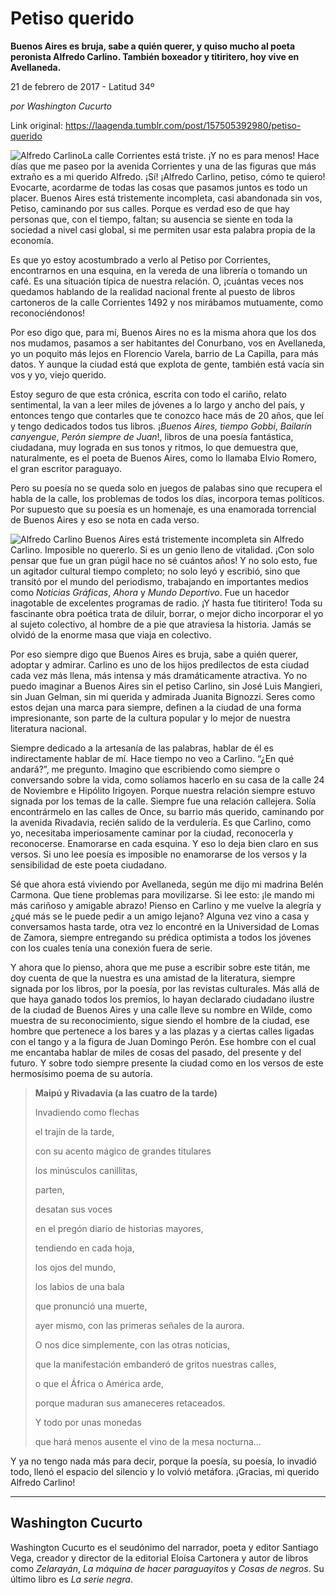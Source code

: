 # Petiso querido

**Buenos Aires es bruja, sabe a quién querer, y quiso mucho al poeta peronista Alfredo Carlino. También boxeador y titiritero, hoy vive en Avellaneda.**

21 de febrero de 2017 - Latitud 34º

_por Washington Cucurto_

Link original: https://laagenda.tumblr.com/post/157505392980/petiso-querido

![Alfredo Carlino](https://64.media.tumblr.com/26397543b005b872e2238ebea344f1ec/tumblr_inline_pk0l8smJAi1t6q87u_500.jpg)La calle Corrientes está triste. ¡Y no es para menos! Hace días que me paseo por la avenida Corrientes y una de las figuras que más extraño es a mi querido Alfredo. ¡Sí! ¡Alfredo Carlino, petiso, cómo te quiero! Evocarte, acordarme de todas las cosas que pasamos juntos es todo un placer. Buenos Aires está tristemente incompleta, casi abandonada sin vos, Petiso, caminando por sus calles. Porque es verdad eso de que hay personas que, con el tiempo, faltan; su ausencia se siente en toda la sociedad a nivel casi global, si me permiten usar esta palabra propia de la economía.

Es que yo estoy acostumbrado a verlo al Petiso por Corrientes, encontrarnos en una esquina, en la vereda de una librería o tomando un café. Es una situación típica de nuestra relación. O, ¡cuántas veces nos quedamos hablando de la realidad nacional frente al puesto de libros cartoneros de la calle Corrientes 1492 y nos mirábamos mutuamente, como reconociéndonos!

Por eso digo que, para mí, Buenos Aires no es la misma ahora que los dos nos mudamos, pasamos a ser habitantes del Conurbano, vos en Avellaneda, yo un poquito más lejos en Florencio Varela, barrio de La Capilla, para más datos. Y aunque la ciudad está que explota de gente, también está vacía sin vos y yo, viejo querido. 

Estoy seguro de que esta crónica, escrita con todo el cariño, relato sentimental, la van a leer miles de jóvenes a lo largo y ancho del país, y entonces tengo que contarles que te conozco hace más de 20 años, que leí y tengo dedicados todos tus libros. ¡*Buenos Aires, tiempo Gobbi*, *Bailarín canyengue*, *Perón siempre de Juan*!, libros de una poesía fantástica, ciudadana, muy lograda en sus tonos y ritmos, lo que demuestra que, naturalmente, es el poeta de Buenos Aires, como lo llamaba Elvio Romero, el gran escritor paraguayo.

Pero su poesía no se queda solo en juegos de palabas sino que recupera el habla de la calle, los problemas de todos los días, incorpora temas políticos. Por supuesto que su poesía es un homenaje, es una enamorada torrencial de Buenos Aires y eso se nota en cada verso.

![Alfredo Carlino](https://64.media.tumblr.com/26397543b005b872e2238ebea344f1ec/tumblr_inline_pk0l8smJAi1t6q87u_500.jpg) Buenos Aires está tristemente incompleta sin Alfredo Carlino. Imposible no quererlo. Si es un genio lleno de vitalidad. ¡Con solo pensar que fue un gran púgil hace no sé cuántos años! Y no solo esto, fue un agitador cultural tiempo completo; no solo leyó y escribió, sino que transitó por el mundo del periodismo, trabajando en importantes medios como *Noticias Gráficas*, *Ahora* y *Mundo Deportivo*. Fue un hacedor inagotable de excelentes programas de radio. ¡Y hasta fue titiritero! Toda su fascinante obra poética trata de diluir, borrar, o mejor dicho incorporar el yo al sujeto colectivo, al hombre de a pie que atraviesa la historia. Jamás se olvidó de la enorme masa que viaja en colectivo.

Por eso siempre digo que Buenos Aires es bruja, sabe a quién querer, adoptar y admirar. Carlino es uno de los hijos predilectos de esta ciudad cada vez más llena, más intensa y más dramáticamente atractiva. Yo no puedo imaginar a Buenos Aires sin el petiso Carlino, sin José Luis Mangieri, sin Juan Gelman, sin mi querida y admirada Juanita Bignozzi. Seres como estos dejan una marca para siempre, definen a la ciudad de una forma impresionante, son parte de la cultura popular y lo mejor de nuestra literatura nacional. 

Siempre dedicado a la artesanía de las palabras, hablar de él es indirectamente hablar de mí. Hace tiempo no veo a Carlino. “¿En qué andará?”, me pregunto. Imagino que escribiendo como siempre o conversando sobre la vida, como solíamos hacerlo en su casa de la calle 24 de Noviembre e Hipólito Irigoyen. Porque nuestra relación siempre estuvo signada por los temas de la calle. Siempre fue una relación callejera. Solía encontrármelo en las calles de Once, su barrio más querido, caminando por la avenida Rivadavia, recién salido de la verdulería. Es que Carlino, como yo, necesitaba imperiosamente caminar por la ciudad, reconocerla y reconocerse. Enamorarse en cada esquina. Y eso lo deja bien claro en sus versos. Si uno lee poesía es imposible no enamorarse de los versos y la sensibilidad de este poeta ciudadano.

Sé que ahora está viviendo por Avellaneda, según me dijo mi madrina Belén Carmona. Que tiene problemas para movilizarse. Si lee esto: ¡le mando mi más cariñoso y amigable abrazo! Pienso en Carlino y me vuelve la alegría y ¿qué más se le puede pedir a un amigo lejano? Alguna vez vino a casa y conversamos hasta tarde, otra vez lo encontré en la Universidad de Lomas de Zamora, siempre entregando su prédica optimista a todos los jóvenes con los cuales tenía una conexión fuera de serie.

Y ahora que lo pienso, ahora que me puse a escribir sobre este titán, me doy cuenta de que la nuestra es una amistad de la literatura, siempre signada por los libros, por la poesía, por las revistas culturales. Más allá de que haya ganado todos los premios, lo hayan declarado ciudadano ilustre de la ciudad de Buenos Aires y una calle lleve su nombre en Wilde, como muestra de su reconocimiento, sigue siendo el hombre de la ciudad, ese hombre que pertenece a los bares y a las plazas y a ciertas calles ligadas con el tango y a la figura de Juan Domingo Perón. Ese hombre con el cual me encantaba hablar de miles de cosas del pasado, del presente y del futuro. Y sobre todo siempre presente la ciudad como en los versos de este hermosísimo poema de su autoría.


> **Maipú y Rivadavia (a las cuatro de la tarde)**
> 
> Invadiendo como flechas  
> 
>  el trajín de la tarde,  
> 
>  con su acento mágico de grandes titulares  
> 
>  los minúsculos canillitas,  
> 
>  parten,  
> 
>  desatan sus voces  
> 
>  en el pregón diario de historias mayores,  
> 
>  tendiendo en cada hoja,  
> 
>  los ojos del mundo,  
> 
>  los labios de una bala  
> 
>  que pronunció una muerte,  
> 
>  ayer mismo, con las primeras señales de la aurora.  
> 
>  O nos dice simplemente, con las otras noticias,  
> 
>  que la manifestación embanderó de gritos nuestras calles,  
> 
>  o que el África o América arde,  
> 
>  porque maduran sus amaneceres retaceados.  
> 
>  Y todo por unas monedas  
> 
>  que hará menos ausente el vino de la mesa nocturna…
> 
> 

Y ya no tengo nada más para decir, porque la poesía, su poesía, lo invadió todo, llenó el espacio del silencio y lo volvió metáfora. ¡Gracias, mi querido Alfredo Carlino!

  




---

 Washington Cucurto
-------------------

 Washington Cucurto es el seudónimo del narrador, poeta y editor Santiago Vega, creador y director de la editorial Eloísa Cartonera y autor de libros como *Zelarayán*, *La máquina de hacer paraguayitos* y *Cosas de negros*. Su último libro es *La serie negra*. 

